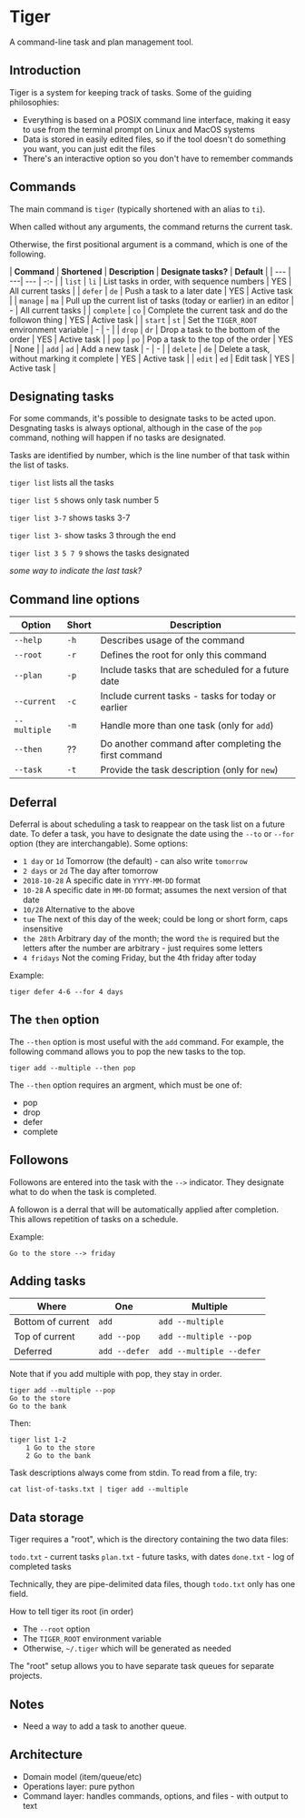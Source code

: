# Tiger

A command-line task and plan management tool.

## Introduction

Tiger is a system for keeping track of tasks. Some of the guiding philosophies:

- Everything is based on a POSIX command line interface, making it easy to use from the terminal prompt on Linux and MacOS systems
- Data is stored in easily edited files, so if the tool doesn't do something you want, you can just edit the files
- There's an interactive option so you don't have to remember commands

## Commands

The main command is `tiger` (typically shortened with an alias to `ti`).

When called without any arguments, the command returns the current task.

Otherwise, the first positional argument is a command, which is one of the following.

| **Command** | **Shortened** |  **Description** |                                    **Designate tasks?** | **Default** |
| --- | ---| --- | -:- |
| `list` | `li` | List tasks in order, with sequence numbers                          | YES | All current tasks |
| `defer` | `de` | Push a task to a later date                                        | YES | Active task |
| `manage` | `ma` | Pull up the current list of tasks (today or earlier) in an editor | -   | All current tasks |
| `complete` | `co` | Complete the current task and do the followon thing             | YES | Active task |
| `start` | `st` | Set the `TIGER_ROOT` environment variable                          | -   | - |
| `drop` | `dr` | Drop a task to the bottom of the order                              | YES | Active task |
| `pop` | `po` | Pop a task to the top of the order                                   | YES | None |
| `add` | `ad` | Add a new task                                                       | -   | - |
| `delete` | `de` | Delete a task, without marking it complete                        | YES | Active task |
| `edit` | `ed` | Edit task                                                           | YES | Active task |


## Designating tasks

For some commands, it's possible to designate tasks to be acted upon. Desgnating tasks is always optional, although in the case of the `pop` command, nothing will happen if no tasks are designated.

Tasks are identified by number, which is the line number of that task within the list of tasks.

`tiger list` lists all the tasks

`tiger list 5` shows only task number 5

`tiger list 3-7` shows tasks 3-7

`tiger list 3-` show tasks 3 through the end

`tiger list 3 5 7 9` shows the tasks designated

_some way to indicate the last task?_

## Command line options

| **Option** | **Short** | **Description** |
| --- | --- | ---|
| `--help`     | `-h` | Describes usage of the command |
| `--root`     | `-r` | Defines the root for only this command |
| `--plan`     | `-p` | Include tasks that are scheduled for a future date |
| `--current`  | `-c` | Include current tasks - tasks for today or earlier |
| `--multiple` | `-m` | Handle more than one task (only for `add`) |
| `--then`     | ??   | Do another command after completing the first command |
| `--task`     | `-t` | Provide the task description (only for `new`) |


## Deferral

Deferral is about scheduling a task to reappear on the task list on a future date. To defer a task, you have to designate the date using the `--to` or `--for` option (they are interchangable). Some options:

- `1 day` or `1d` Tomorrow (the default) - can also write `tomorrow`
- `2 days` or `2d` The day after tomorrow
- `2018-10-28` A specific date in `YYYY-MM-DD` format
- `10-28` A specific date in `MM-DD` format; assumes the next version of that date
- `10/28` Alternative to the above
- `tue` The next of this day of the week; could be long or short form, caps insensitive
- `the 28th` Arbitrary day of the month; the word `the` is required but the letters after the number are arbitrary - just requires some letters
- `4 fridays` Not the coming Friday, but the 4th friday after today

Example:

```
tiger defer 4-6 --for 4 days
```

## The `then` option

The `--then` option is most useful with the `add` command. For example, the following command allows you to pop the new tasks to the top.

`tiger add --multiple --then pop`

The `--then` option requires an argment, which must be one of:

- pop
- drop
- defer
- complete


## Followons

Followons are entered into the task with the `-->` indicator. They designate what to do when the task is completed.

A followon is a derral that will be automatically applied after completion. This allows repetition of tasks on a schedule.

Example:

```
Go to the store --> friday
```



## Adding tasks

| **Where** | **One** | **Multiple** |
| --- | --- | ---|
| Bottom of current | `add` | `add --multiple` |
| Top of current | `add --pop` | `add --multiple --pop` |
| Deferred | `add --defer` | `add --multiple --defer` |

Note that if you add multiple with pop, they stay in order.

```
tiger add --multiple --pop
Go to the store
Go to the bank
```

Then:

```
tiger list 1-2
    1 Go to the store
    2 Go to the bank
```

Task descriptions always come from stdin. To read from a file, try:

```
cat list-of-tasks.txt | tiger add --multiple
```

## Data storage

Tiger requires a "root", which is the directory containing the two data files:

`todo.txt` - current tasks
`plan.txt` - future tasks, with dates
`done.txt` - log of completed tasks

Technically, they are pipe-delimited data files, though `todo.txt` only has one field.

How to tell tiger its root (in order)

- The `--root` option
- The `TIGER_ROOT` environment variable
- Otherwise, `~/.tiger` which will be generated as needed


The "root" setup allows you to have separate task queues for separate projects.

## Notes

- Need a way to add a task to another queue.

## Architecture

- Domain model (item/queue/etc)
- Operations layer: pure python
- Command layer: handles commands, options, and files - with output to text
